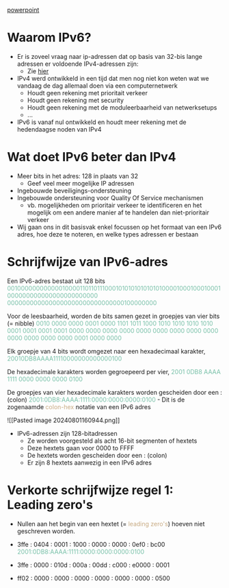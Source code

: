 [powerpoint](https://learning.ap.be/pluginfile.php/1957835/mod_resource/content/0/07%20-%20IPv6%20intro-compleet.pdf)
# Waarom IPv6?
- Er is zoveel vraag naar ip-adressen dat op basis van 32-bis lange adressen er voldoende IPv4-adressen zijn:
	- Zie [hier](https://www.ripe.net/manage-ips-and-asns/ipv4/ipv4-run-out/)
- IPv4 werd ontwikkeld in een tijd dat men nog niet kon weten wat we vandaag de dag allemaal doen via een computernetwerk
	- Houdt geen rekening met prioritait verkeer
	- Houdt geen rekening met security
	- Houdt geen rekening met de moduleerbaarheid van netwerksetups
	- ...
- IPv6 is vanaf nul ontwikkeld en houdt meer rekening met de hedendaagse noden van IPv4

# Wat doet IPv6 beter dan IPv4
- Meer bits in het adres: 128 in plaats van 32
	- Geef veel meer mogelijke IP adressen
- Ingebouwde beveiligings-ondersteuning
- Ingebouwde ondersteuning voor Quality Of Service mechanismen
	- vb. mogelijkheden om prioritair verkeer te identificeren en het mogelijk om een andere manier af te handelen dan niet-prioritair verkeer
- Wij gaan ons in dit basisvak enkel focussen op het formaat van een IPv6 adres, hoe deze te noteren, en welke types adressen er bestaan


# Schrijfwijze van IPv6-adres
Een IPv6-adres bestaat uit 128 bits <span style="color:#78c0a8;">0010000000000001000011011011100010101010101010100001000100010001000000000000000000000000 0000000000000000000000000000000100000000</span>

Voor de leesbaarheid, worden de bits samen gezet in groepjes van vier bits (= nibble) <span style="color:#78c0a8;">0010 0000 0000 0001 0000 1101 1011 1000 1010 1010 1010 1010 0001 0001 0001 0001 0000 0000 0000 0000 0000 0000 0000 0000 0000 0000 0000 0000 0000 0001 0000 0000</span>

Elk groepje van 4 bits wordt omgezet naar een hexadecimaal karakter, <span style="color:#78c0a8;">20010DB8AAAA11110000000000000100</span>

De hexadecimale karakters worden gegroepeerd per vier, 
<span style="color:#78c0a8;">2001 0DB8 AAAA 1111 0000 0000 0000 0100</span>

De groepjes van vier hexadecimale karakters worden gescheiden door een : (colon)
<span style="color:#78c0a8;">2001:0DB8:AAAA:1111:0000:0000:0000:0100</span>
	- Dit is de zogenaamde <span style="color:#c8ab83;">colon-hex</span> notatie van een IPv6 adres

![[Pasted image 20240801160944.png]]

- IPv6-adressen zijn 128-bitadressen
	- Ze worden voorgesteld als acht 16-bit segmenten of hextets
	- Deze hextets gaan voor 0000 to FFFF
	- De hextets worden gescheiden door een : (colon)
	- Er zijn 8 hextets aanwezig in een IPv6 adres

# Verkorte schrijfwijze regel 1: Leading zero's
- Nullen aan het begin van een hextet (= <span style="color:#c8ab83;">leading zero's</span>) hoeven niet geschreven worden.

- 3ffe : 0404 : 0001 : 1000 : 0000 : 0000 : 0ef0 : bc00
<span style="color:#78c0a8;">2001:0DB8:AAAA:1111:0000:0000:0000:0100</span>

- 3ffe : 0000 : 010d : 000a : 00dd : c000 : e0000 : 0001
- ff02 : 0000 : 0000 : 0000 : 0000 : 0000 : 0000 : 0500
